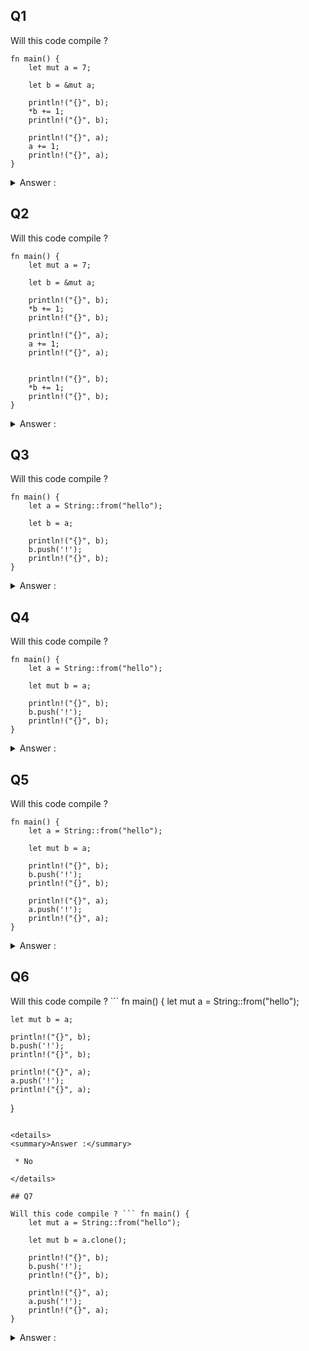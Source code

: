 ## Q1

Will this code compile ?
```
fn main() {
    let mut a = 7;
    
    let b = &mut a;     

    println!("{}", b);
    *b += 1;
    println!("{}", b);

    println!("{}", a);
    a += 1;
    println!("{}", a);
}
```

<details>
<summary>Answer :</summary>

 * Yes

</details>

## Q2

Will this code compile ?
```
fn main() {
    let mut a = 7;
    
    let b = &mut a;     

    println!("{}", b);
    *b += 1;
    println!("{}", b);

    println!("{}", a);
    a += 1;
    println!("{}", a);


    println!("{}", b);
    *b += 1;
    println!("{}", b);
}
```

<details>
<summary>Answer :</summary>

 * No

</details>

## Q3

Will this code compile ?
```
fn main() {
    let a = String::from("hello");
    
    let b = a;    

    println!("{}", b);
    b.push('!');
    println!("{}", b);
}
```

<details>
<summary>Answer :</summary>

 * No

</details>

## Q4

Will this code compile ?

```
fn main() {
    let a = String::from("hello");
    
    let mut b = a;    

    println!("{}", b);
    b.push('!');
    println!("{}", b);
}
```

<details>
<summary>Answer :</summary>

 * Yes

</details>

## Q5

Will this code compile ?
```
fn main() {
    let a = String::from("hello");
    
    let mut b = a;    

    println!("{}", b);
    b.push('!');
    println!("{}", b);

    println!("{}", a);
    a.push('!');
    println!("{}", a); 
}
```

<details>
<summary>Answer :</summary>

 * No

</details>

## Q6

Will this code compile ? ``` fn main() {
    let mut a = String::from("hello");
    
    let mut b = a;    

    println!("{}", b);
    b.push('!');
    println!("{}", b);

    println!("{}", a);
    a.push('!');
    println!("{}", a); 
}
```

<details>
<summary>Answer :</summary>

 * No

</details>

## Q7

Will this code compile ? ``` fn main() {
    let mut a = String::from("hello");
    
    let mut b = a.clone();

    println!("{}", b);
    b.push('!');
    println!("{}", b);

    println!("{}", a);
    a.push('!');
    println!("{}", a); 
}
```

<details>
<summary>Answer :</summary>

 * No

</details>

